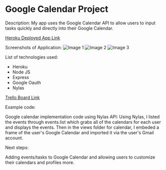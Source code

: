 # Google Calendar Project

Description:
My app uses the Google Calendar API to allow users to input tasks quickly and directly into their Google Calendar.

[Heroku Deployed App Link](https://hanibee-calendarproject.herokuapp.com/)

Screenshots of Application:
![Image 1](../images/screenshot1.png)
![Image 2](../images/screenshot2.png)
![Image 3](../images/screenshot3.png)

List of technologies used:
- Heroku
- Node JS
- Express
- Google Oauth
- Nylas

[Trello Board Link](https://trello.com/b/rx0EbeGB/unit2project)

Example code: 

Google calendar implementation code using Nylas API:
Using Nylas, I listed the events through events.list which grabs all of the calendars for each user and displays the events. Then in the views folder for calendar, I embeded a frame of the user's Google Calendar and imported it via the user's Gmail account.

Next steps:

Adding events/tasks to Google Calendar and allowing users to customize their calendars and profiles more.


